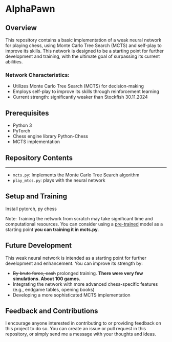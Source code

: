 # AlphaPawn

## Overview

This repository contains a basic implementation of a weak neural network for playing chess, using Monte Carlo Tree Search (MCTS) and self-play to improve its skills. This network is designed to be a starting point for further development and training, with the ultimate goal of surpassing its current abilities.

### **Network Characteristics:**

*   Utilizes Monte Carlo Tree Search (MCTS) for decision-making
*   Employs self-play to improve its skills through reinforcement learning
*   Current strength: significantly weaker than Stockfish 30.11.2024

 Prerequisites
------------
*   Python 3
*   PyTorch
*   Chess engine library Python-Chess
*   MCTS implementation

## Repository Contents
-------------------

*   `mcts.py`: Implements the Monte Carlo Tree Search algorithm
*   `play_mtcs.py`: plays with the neural network

## Setup and Training

Install pytorch, py chess

Note: Training the network from scratch may take significant time and computational resources. You can consider using a [pre-trained](https://www.mediafire.com/file/b4wnzay27xpothy/mtcs.pth/file) model as a starting point **you can training it in mcts.py**.

## Future Development

This weak neural network is intended as a starting point for further development and enhancement. You can improve its strength by:

*   ~~By brute force, cash~~ prolonged training. **There were very few simulations. About 100 games.**
*   Integrating the network with more advanced chess-specific features (e.g., endgame tables, opening books)
*   Developing a more sophisticated MCTS implementation

## Feedback and Contributions
I encourage anyone interested in contributing to or providing feedback on this project to do so. You can create an issue or pull request in this repository, or simply send me a message with your thoughts and ideas.
